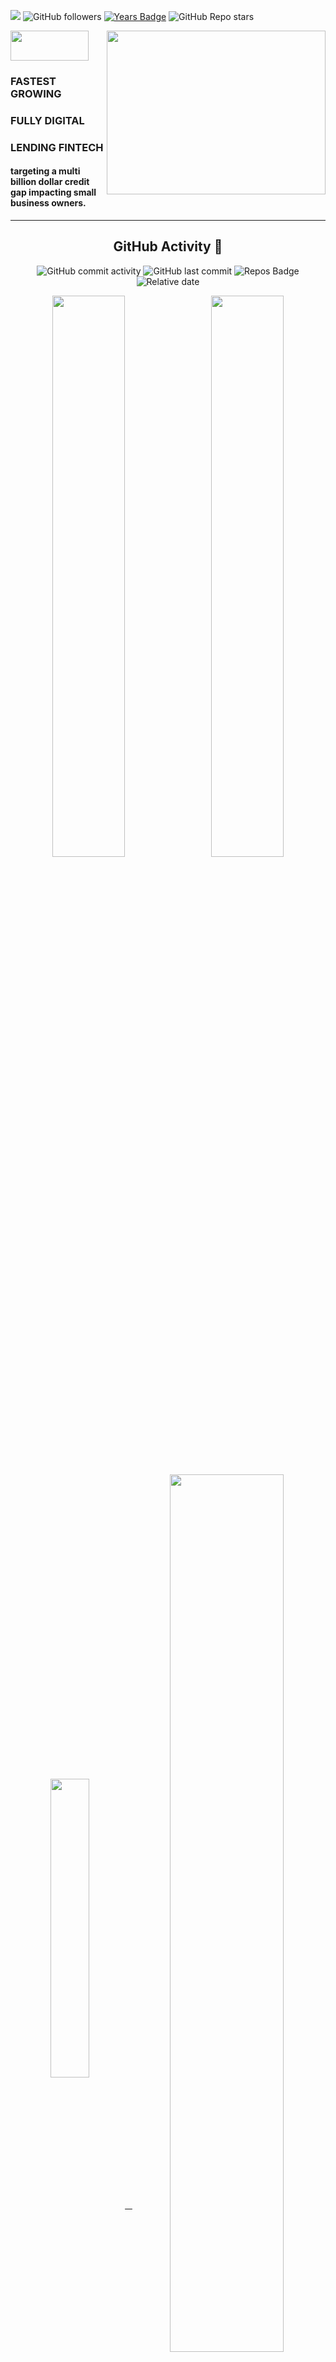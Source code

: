 ![](https://komarev.com/ghpvc/?username=7Vivek&label=PROFILE+VIEWS&color=31d5b3)
![GitHub followers](https://img.shields.io/github/followers/datateam-happy?style=social)
[![Years Badge](https://badges.pufler.dev/years/datateam-happy?color=5b3aa7)](https://badges.pufler.dev)
![GitHub Repo stars](https://img.shields.io/github/stars/datateam-happy/datateam-happy?style=social)

<div align = "left">
<img align = "center" src="https://happyness.net/img/logo.png" style="width:125px;height:48px;"></img>
<img align = "right" src="https://cdn.dribbble.com/users/2424870/screenshots/9681857/media/e2ba35a0106e60cb0960f3963304cef8.gif" style="width:350px;height:262px;"></img>

### FASTEST GROWING
### FULLY DIGITAL 
### LENDING FINTECH
#### targeting a multi billion dollar credit gap impacting small business owners.
<hr></hr>

<div align = "center">
<h2> GitHub Activity 🚀</h2> 

![GitHub commit activity](https://img.shields.io/github/commit-activity/w/datateam-happy/datateam-happy?color=31d5b3)
![GitHub last commit](https://img.shields.io/github/last-commit/datateam-happy/datateam-happy?color=5b3aa7)
![Repos Badge](https://badges.pufler.dev/repos/datateam-happy?color=31d5b3)
![Relative date](https://img.shields.io/date/1645873728?color=5b3aa7) 
  
<a href="https://github.com/datateam-happy/datateam-happy"><img align="center" width="48%" src="https://github-readme-streak-stats.herokuapp.com/?user=datateam-happy&theme=buefy"></a>&nbsp;&nbsp;
<a href="https://github.com/datateam-happy/datateam-happy"><img align="center" width="48%" src="https://github-readme-stats.vercel.app/api?username=datateam-happy&show_icons=true&theme=buefy"></a>
<br>
  
<a href="https://github.com/datateam-happy/datateam-happy"><img align="center" width="35%" src="https://github-readme-stats.vercel.app/api/top-langs/?username=datateam-happy&layout=compact&theme=buefy">&nbsp;&nbsp;
<a href="https://github.com/datateam-happy/datateam-happy"><img align="center" width="60%" src="https://activity-graph.herokuapp.com/graph?username=datateam-happy&theme=jolly&border_radius=100"></a>
<hr></hr>
<div align = "center">
<img align = "center" src="https://user-images.githubusercontent.com/100198728/155835684-9629cfb8-f24d-4a39-9748-fc6fa194925d.png" style="width:500px;height:68px;"></img></div>
<div align = "center">
<table style="width:100%">
<tr><th><div align = "left">
<h3 align="left">01. Ramkrishna Raut</h3>
<h4 align="left"> Senior operations management professional | Business Strategist | <br>
Program management | BPA operations & data science specialist </h4>
<h5 align="left">🌎 Mumbai, Maharashtra, India</h5>
  
[![LinkedIn](https://img.shields.io/badge/Ramkrishna_Raut-0077B5?style=for-the-badge&logo=linkedin&logoColor=white)](https://www.linkedin.com/in/ramkrishna-raut-a76a673b/)
[![Gmail](https://img.shields.io/badge/ramkrishnaraut84@gmail.com-D14836?style=for-the-badge&logo=gmail&logoColor=white)](https://mail.google.com/mail/u/0/?tab=rm&ogbl#inbox)
 </th> 
<th><div align = "left">
<h3 align="left">02. Pankaj Todkar</h3>
<h4 align="left"> Data Architect </h4>
<h5 align="left">🌎 Thane, Maharashtra, India</h5>   
  
[![LinkedIn](https://img.shields.io/badge/Pankaj_Todkar-0077B5?style=for-the-badge&logo=linkedin&logoColor=white)](https://www.linkedin.com/in/pankaj-todkar-992b2519/)
</th>
  </tr>
  <tr>
<td><div align = "left">
<h3 align="left">03. Adarsh Dattatri</h3>
<h4 align="left"> Find value in data | Build data products | Operational ML | <br>
Applied ML </h4>
<h5 align="left">🌎 Bengaluru, Karnataka, India</h5>
  
[![LinkedIn](https://img.shields.io/badge/Adarsh_Dattatri-0077B5?style=for-the-badge&logo=linkedin&logoColor=white)](https://www.linkedin.com/in/adarsh-dattatri-420ab621/)
[![Twitter](https://img.shields.io/badge/Adarsh_Dattatri-%231DA1F2.svg?style=for-the-badge&logo=Twitter&logoColor=white)](https://twitter.com/adarshdattatri)
[![GitHub](https://img.shields.io/badge/Adarsh_Dattatri-%23121011.svg?style=for-the-badge&logo=github&logoColor=white)](https://github.com/adarsh-dattatri)
</td>

<td><div align = "left">
<h3 align="left">04. Aadarsh Ballari</h3>
<h4 align="left"> REACT NATIVE | Flutter | Node js | mongo db| <br>
SQL | (learning Blockchain ) </h4>
<h5 align="left">🌎 Mumbai, Maharashtra, India</h5>
  
[![LinkedIn](https://img.shields.io/badge/Aadarsh_Ballari-0077B5?style=for-the-badge&logo=linkedin&logoColor=white)](https://www.linkedin.com/in/adarsh-ballari/)
[![Twitter](https://img.shields.io/badge/Aadarsh_Ballari-%231DA1F2.svg?style=for-the-badge&logo=Twitter&logoColor=white)](https://twitter.com/AdarshBallari1)
  <br>
[![Gmail](https://img.shields.io/badge/ballariadarsh09@gmail.com-D14836?style=for-the-badge&logo=gmail&logoColor=white)](https://mail.google.com/mail/u/0/?tab=rm&ogbl#inbox)
[![GitHub](https://img.shields.io/badge/Aadarsh_Ballari-%23121011.svg?style=for-the-badge&logo=github&logoColor=white)](https://github.com/ballariadarsh09)
</td>
  </tr>
  
</table>
  </div>
